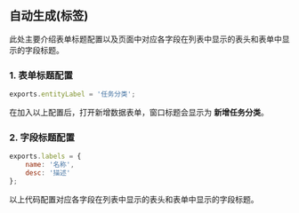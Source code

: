 ## 自动生成(标签)

此处主要介绍表单标题配置以及页面中对应各字段在列表中显示的表头和表单中显示的字段标题。

### 1. 表单标题配置

```javascript
exports.entityLabel = '任务分类';
```

在加入以上配置后，打开新增数据表单，窗口标题会显示为 **新增任务分类**。

### 2. 字段标题配置

```javascript
exports.labels = {
    name: '名称',
    desc: '描述'
};
```

以上代码配置对应各字段在列表中显示的表头和表单中显示的字段标题。
